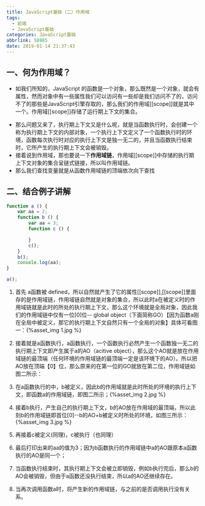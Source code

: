 ```yaml
---
title: JavaScript基础（二）作用域
tags:
  - 前端
  - JavaScript基础
categories: JavaScript基础
abbrlink: 58985
date: 2019-01-14 21:37:43
---
```

## 一、何为作用域？
- 如我们所知的，JavaScript 的函数是一个对象，那么既然是一个对象，就会有属性，然而对象中有一些属性我们可以访问有一些却是我们访问不了的，访问不了的那些是JavaScript引擎存取的，那么我们的作用域[[scope]]就是其中一个。作用域[[scope]]存储了运行期上下文的集合。
<!--more-->
- 那么问题又来了，执行期上下文又是什么呢，就是当函数执行时，会创建一个称为执行期上下文的内部对象，一个执行上下文定义了一个函数执行时的环境，函数每次执行时对应的执行上下文是独一无二的，并且当函数执行结束时，它所产生的执行期上下文会被销毁。
- 接着说到作用域，那也要说一下**作用域链**，作用域[[scope]]中存储的执行期上下文对象的集合呈链式链接，所以叫作用域链。
- 那么我们查找变量就是从函数作用域链的顶端依次向下查找
## 二、结合例子讲解

```JavaScript
function a () {
    var aa = 2;
    function b () {
        var aa = 3;
        function c () {

        }
        c();
    }
    b();
    console.log(aa);
}

a();

```
1. 首先 a函数被 defined，所以自然就产生了它的属性[[scope]],[[scope]]里面存的是作用域链，作用域链自然就是对象的集合，所以此时a在被定义时的作用域链就是此时的所处的执行期上下文，那么这个环境就是全局对象，因此我们的作用域链中仅有一位[0]位-- global object（下面简称GO）【因为函数a刚在全局中被定义，那它的执行期上下文自然只有一个全局的对象】具体可看图一：{%asset_img 1.jpg %}

2. 接着就是a函数执行，a函数执行，一个函数执行必然产生一个函数独一无二的执行期上下文即产生属于a的AO（acitive object），那么这个AO就是放在作用域链的最顶端（任何环境的作用域链的最顶端一定是该环境下的AO）。所以把AO放在顶端【0】位，那么原来的在第一位的GO就放在第二位，作用域链如图二所示：

3. 在a函数执行的中，b被定义，因此b的作用域就是此时所处的环境的执行上下文，即函数a的作用域链，即图二所示；{%asset_img 2.jpg %}
4. 接着b执行，产生自己的执行期上下文，b的AO放在作用域的最顶端，所以此刻b的作用域链即首位[0]--b的AO+b被定义时所处的环境，如图三所示：{%asset_img 3.jpg %}
5. 再接着c被定义(同理)，c被执行（也同理）
6. 最后打印出来的aa的值为3；因为b函数执行的作用域链中a的AO跟原本a函数执行的AO是同一个；
7. 当函数执行结束时，其执行期上下文会被立即销毁，例如b执行完后，那么b的AO会被销毁，但由于a函数还没执行结束，所以a的AO还继续存在。
8. 当再次调用函数a时，将产生新的作用域链，与之前的是否调用执行没有关系。